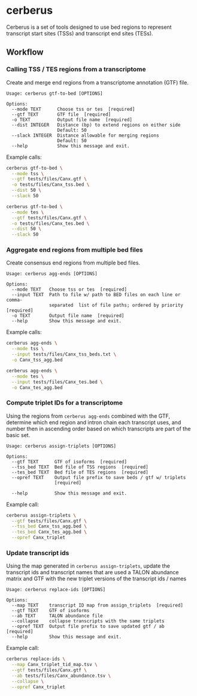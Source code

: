 # cerberus

Cerberus is a set of tools designed to use bed regions to represent transcript
start sites (TSSs) and transcript end sites (TESs).

## Workflow

### Calling TSS / TES regions from a transcriptome
Create and merge end regions from a transcriptome annotation (GTF) file.

```
Usage: cerberus gtf-to-bed [OPTIONS]

Options:
  --mode TEXT      Choose tss or tes  [required]
  --gtf TEXT       GTF file  [required]
  -o TEXT          Output file name  [required]
  --dist INTEGER   Distance (bp) to extend regions on either side
                   Default: 50
  --slack INTEGER  Distance allowable for merging regions
                   Default: 50
  --help           Show this message and exit.
```

Example calls:
```bash
cerberus gtf-to-bed \
  --mode tss \
  --gtf tests/files/Canx.gtf \
  -o tests/files/Canx_tss.bed \
  --dist 50 \
  --slack 50

cerberus gtf-to-bed \
  --mode tes \
  --gtf tests/files/Canx.gtf \
  -o tests/files/Canx_tes.bed \
  --dist 50 \
  --slack 50
```

### Aggregate end regions from multiple bed files
Create consensus end regions from multiple bed files.

```
Usage: cerberus agg-ends [OPTIONS]

Options:
  --mode TEXT   Choose tss or tes  [required]
  --input TEXT  Path to file w/ path to BED files on each line or comma-
                separated  list of file paths; ordered by priority  [required]
  -o TEXT       Output file name  [required]
  --help        Show this message and exit.
```

Example calls:
```bash
cerberus agg-ends \
  --mode tss \
  --input tests/files/Canx_tss_beds.txt \
  -o Canx_tss_agg.bed

cerberus agg-ends \
  --mode tes \
  --input tests/files/Canx_tes.bed \
  -o Canx_tes_agg.bed
```

### Compute triplet IDs for a transcriptome
Using the regions from `cerberus agg-ends` combined with the GTF, determine which
end region and intron chain each transcript uses, and number then in ascending
order based on which transcripts are part of the basic set.

```
Usage: cerberus assign-triplets [OPTIONS]

Options:
  --gtf TEXT      GTF of isoforms  [required]
  --tss_bed TEXT  Bed file of TSS regions  [required]
  --tes_bed TEXT  Bed file of TES regions  [required]
  --opref TEXT    Output file prefix to save beds / gtf w/ triplets
                  [required]

  --help          Show this message and exit.
```

Example call:
```bash
cerberus assign-triplets \
  --gtf tests/files/Canx.gtf \
  --tss_bed Canx_tss_agg.bed \
  --tes_bed Canx_tes_agg.bed \
  --opref Canx_triplet
```

### Update transcript ids
Using the map generated in `cerberus assign-triplets`, update the transcript ids
and transcript names that are used a TALON abundance matrix and GTF with the new
triplet versions of the transcript ids / names

```
Usage: cerberus replace-ids [OPTIONS]

Options:
  --map TEXT    transcript ID map from assign_triplets  [required]
  --gtf TEXT    GTF of isoforms
  --ab TEXT     TALON abundance file
  --collapse    collapse transcripts with the same triplets
  --opref TEXT  Output file prefix to save updated gtf / ab  [required]
  --help        Show this message and exit.
```

Example call:
```bash
cerberus replace-ids \
  --map Canx_triplet_tid_map.tsv \
  --gtf tests/files/Canx.gtf \
  --ab tests/files/Canx_abundance.tsv \
  --collapse \
  --opref Canx_triplet
```
